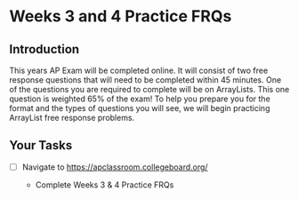# Weeks 3 and 4 Practice FRQs  

## Introduction
This years AP Exam will be completed online.  It will consist of two free response questions that will need to be completed within 45 minutes.  One of the questions you are required to complete will be on ArrayLists.  This one question is weighted 65% of the exam!  To help you prepare you for the format and the types of questions you will see, we will begin practicing ArrayList free response problems.  

## Your Tasks

- [ ] Navigate to https://apclassroom.collegeboard.org/

    - Complete Weeks 3 & 4 Practice FRQs






	
 

